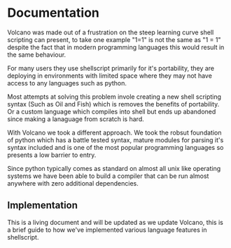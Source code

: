 # Documentation

Volcano was made out of a frustration on the steep learning curve shell scripting can present,
to take one example "1=1" is not the same as "1 = 1" despite the fact that in modern programming
languages this would result in the same behaviour.

For many users they use shellscript primarily for it's portability, they are deploying in 
environments with limited space where they may not have access to any languages such as python.

Most attempts at solving this problem invole creating a new shell scripting syntax (Such as Oil and
Fish) which is removes the benefits of portability. Or a custom language which compiles into shell
but ends up abandoned since making a lanaguage from scratch is hard.

With Volcano we took a different approach. We took the robsut foundation of python which has a battle tested syntax, mature modules for parsing it's syntax included and is one of the most
popular programming languages so presents a low barrier to entry. 

Since python typically comes as standard on almost all unix like  operating systems we have been
able to build a compiler that can be run almost anywhere with zero additional dependencies.

## Implementation

This is a living document and will be updated as we update Volcano, this is a brief guide to how
we've implemented various language features in shellscript.